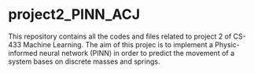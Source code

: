 # project2_PINN_ACJ

This repository contains all the codes and files related to project 2 of CS-433 Machine Learning. The aim of this projec is to implement a Physic-informed neural network (PINN) in order to predict the movement of a system bases on discrete masses and springs. 
